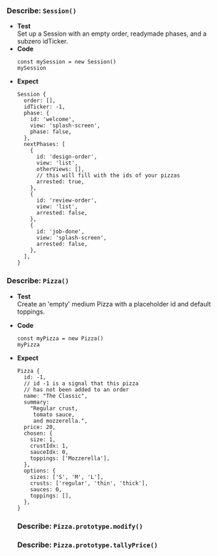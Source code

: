 
### Describe: `Session()`

* **Test**\
  Set up a Session with an empty order, readymade phases, and a subzero idTicker.
* **Code**
  ```
  const mySession = new Session()
  mySession
  ```
* **Expect**
  ```
  Session {
    order: [],
    idTicker: -1,
    phase: {
      id: 'welcome',
      view: 'splash-screen',
      phase: false,
    },
    nextPhases: [
      {
        id: 'design-order',
        view: 'list',
        otherViews: [], 
        // this will fill with the ids of your pizzas
        arrested: true,
      },
      {
        id: 'review-order',
        view: 'list',
        arrested: false,
      },
      {
        id: 'job-done',
        view: 'splash-screen',
        arrested: false,
      },
    ],
  }
  ```

### Describe: `Pizza()`

* **Test**\
  Create an 'empty' medium Pizza with a placeholder id and default toppings.
* **Code**
  ```
  const myPizza = new Pizza()
  myPizza
  ```
* **Expect**
  ```
  Pizza {
    id: -1, 
    // id -1 is a signal that this pizza 
    // has not been added to an order 
    name: "The Classic",
    summary: 
      "Regular crust, 
       tomato sauce, 
       and mozzerella.",
    price: 20,
    chosen: {
      size: 1,
      crustIdx: 1,
      sauceIdx: 0,
      toppings: ['Mozzerella'],
    },
    options: {
      sizes: ['S', 'M', 'L'],
      crusts: ['regular', 'thin', 'thick'],
      sauces: 0,
      toppings: [],
    },
  }
  ```

  ### Describe: `Pizza.prototype.modify()`

  ### Describe: `Pizza.prototype.tallyPrice()`
  